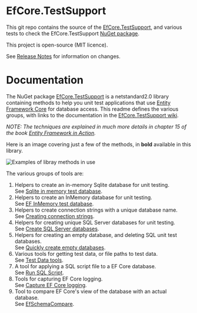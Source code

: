 # EfCore.TestSupport

This git repo contains the source of the
[EfCore.TestSupport](https://www.nuget.org/packages/EfCore.TestSupport/), 
and various tests to check the EfCore.TestSupport 
[NuGet package](https://www.nuget.org/packages/EfCore.TestSupport/).

This project is open-source (MIT licence).

See [Release Notes](https://github.com/JonPSmith/EfCore.TestSupport/blob/master/ReleaseNotes.md)
for information on changes.

# Documentation

The NuGet package [EfCore.TestSupport](https://www.nuget.org/packages/EfCore.TestSupport/)
is a netstandard2.0 library containing methods to help you unit test applications that use
[Entity Framework Core](https://docs.microsoft.com/en-us/ef/core/index)
for database access. This readme defines the various groups, with links to the documentation in the 
[EfCore.TestSupport wiki](https://github.com/JonPSmith/EfCore.TestSupport/wiki).

*NOTE: The techniques are explained in much more details in chapter 15 of the book
[Entity Framework in Action](http://bit.ly/2m8KRAZ).*

Here is an image covering just a few of the methods, in **bold** available in this library.  
 
![Examples of libray methods in use](https://github.com/JonPSmith/EfCore.TestSupport/blob/master/Example-of-various-test-features.png)

The various groups of tools are:

1. Helpers to create an in-memory Sqlite database for unit testing.  
See [Sqlite in memory test database](https://github.com/JonPSmith/EfCore.TestSupport/wiki/1.-Sqlite-in-memory-test-database).
2. Helpers to create an InMemory database for unit testing.  
See [EF InMemory test database](https://github.com/JonPSmith/EfCore.TestSupport/wiki/2.-EF-InMemory-test-database).
3. Helpers to create connection strings with a unique database name.  
See [Creating connection strings](https://github.com/JonPSmith/EfCore.TestSupport/wiki/3.-Creating-connection-strings).
4. Helpers for creating unique SQL Server databases for unit testing.  
See [Create SQL Server databases](https://github.com/JonPSmith/EfCore.TestSupport/wiki/4.-Create-SQL-Server-databases).
5. Helpers for creating an empty database, and deleting SQL unit test databases.  
See [Quickly create empty databases](https://github.com/JonPSmith/EfCore.TestSupport/wiki/5.-Quickly-create-empty-database).
6. Various tools for getting test data, or file paths to test data.  
See [Test Data tools](https://github.com/JonPSmith/EfCore.TestSupport/wiki/6.-Test-Data-tools).
7. A tool for applying a SQL script file to a EF Core database.  
See [Run SQL Script](https://github.com/JonPSmith/EfCore.TestSupport/wiki/7.-Run-SQL-Script).
8. Tools for capturing EF Core logging.  
See [Capture EF Core logging](https://github.com/JonPSmith/EfCore.TestSupport/wiki/8.-Capture-EF-Core-logging).
9. Tool to compare EF Core's view of the database with an actual database.  
See [EfSchemaCompare](https://github.com/JonPSmith/EfCore.TestSupport/wiki/9.-EfSchemaCompare).  



